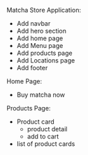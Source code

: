 Matcha Store Application:
- Add navbar
- Add hero section
- Add home page
- Add Menu page
- Add products page
- Add Locations page
- Add footer

Home Page:
- Buy matcha now

Products Page:
- Product card
  - product detail
  - add to cart
- list of product cards
